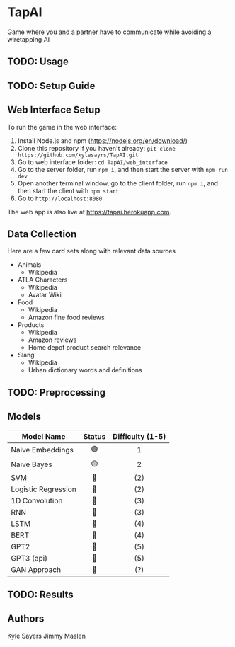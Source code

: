 # TapAI
Game where you and a partner have to communicate while avoiding a wiretapping AI

## TODO: Usage

## TODO: Setup Guide

## Web Interface Setup
To run the game in the web interface:
1. Install Node.js and npm (https://nodejs.org/en/download/)
2. Clone this repository if you haven't already: `git clone https://github.com/kylesayrs/TapAI.git`
3. Go to web interface folder: `cd TapAI/web_interface`
5. Go to the server folder, run `npm i`, and then start the server with `npm run dev`
6. Open another terminal window, go to the client folder, run `npm i`, and then start the client with `npm start`
7. Go to `http://localhost:8080`

The web app is also live at https://tapai.herokuapp.com.

## Data Collection
Here are a few card sets along with relevant data sources
* Animals
    * Wikipedia
* ATLA Characters
    * Wikipedia
    * Avatar Wiki
* Food
    * Wikipedia
    * Amazon fine food reviews
* Products
    * Wikipedia
    * Amazon reviews
    * Home depot product search relevance
* Slang
    * Wikipedia
    * Urban dictionary words and definitions

## TODO: Preprocessing

## Models
| Model Name          | Status | Difficulty (1-5)
| --------------------|:------:|:-------:|
| Naive Embeddings    |   🟢   |    1    |
| Naive Bayes         |   🟡   |    2    |
| SVM                 |   🔴   |   (2)   |
| Logistic Regression |   🔴   |   (2)   |
| 1D Convolution      |   🔴   |   (3)   |
| RNN                 |   🔴   |   (3)   |
| LSTM                |   🔴   |   (4)   |
| BERT                |   🔴   |   (4)   |
| GPT2                |   🔴   |   (5)   |
| GPT3 (api)          |   🔴   |   (5)   |
| GAN Approach        |   🔴   |   (?)   |

## TODO: Results

## Authors
Kyle Sayers
Jimmy Maslen
